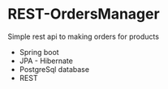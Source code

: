# REST-OrdersManager
Simple rest api to making orders for products 

- Spring boot
- JPA - Hibernate
- PostgreSql database
- REST

